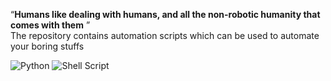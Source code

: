 
<q>**Humans like dealing with humans, and all the non-robotic humanity that comes with them** </q><br>
The repository contains automation scripts which can be used to automate your boring stuffs




![Python](https://img.shields.io/badge/python-3670A0?style=for-the-badge&logo=python&logoColor=ffdd54)
![Shell Script](https://img.shields.io/badge/shell_script-%23121011.svg?style=for-the-badge&logo=gnu-bash&logoColor=white)
